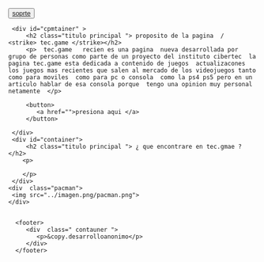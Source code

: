 <!DOCTYPE html>
<html lang="en">
<head>
    <meta charset="UTF-8">
    <meta http-equiv="X-UA-Compatible" content="IE=edge">
    <meta name="viewport" content="width=device-width, initial-scale=1.0">
    <title> tec.game</title>
    <link rel="stylesheet" href="../imagen.png/tecgame.css ">
    <link rel="shortcut icon" href="../imagen.png/logo.jpg" type="image/x-icon">
    
</head>
<body>
      <title>
         tec.game 
      </title>
      <button><a href="C:\Users\lucas villar\Desktop\imagen.png\soporte.html"> soprte</a></button>
      
     <div id="cpmtainer" >
         <h2 class="titulo principal "> proposito de la pagina  /   <strike> tec.game </strike></h2>
         <p>  tec.game   recien es una pagina  nueva desarrollada por grupo de personas como parte de un proyecto del instituto cibertec  la pagina tec.game esta dedicada a contenido de juegos  actualizacones los juegos mas recientes que salen al mercado de los videojuegos tanto como para moviles  como para pc o consola  como la ps4 ps5 pero en un articulo hablar de esa consola porque  tengo una opinion muy personal netamente  </p>

         <button> 
            <a href="">presiona aqui </a>
         </button>

     </div>
     <div id="container">
         <h2 class="titulo principal "> ¿ que encontrare en tec.gmae ? </h2>
        <p>

        </p>
     </div>
    <div  class="pacman">
     <img src="../imagen.png/pacman.png">   
    </div>
      
        
      <footer>
         <div  class=" contauner ">
            <p>&copy.desarrolloanonimo</p>
         </div>
      </footer>
     
</body>
</html>

